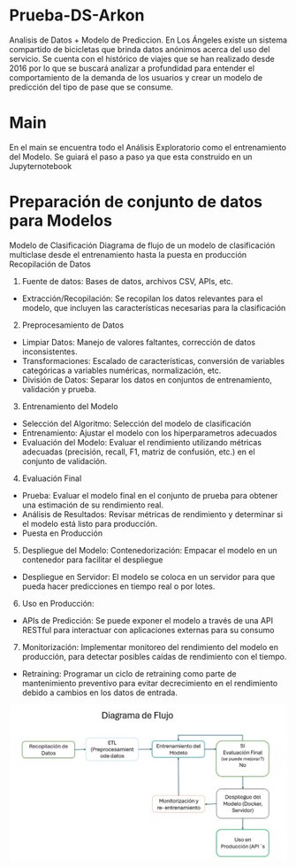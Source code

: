 # Prueba-DS-Arkon
Analisis de Datos + Modelo de Prediccion.
En Los Ángeles existe un sistema compartido de bicicletas que brinda datos anónimos acerca del uso del servicio. Se cuenta con el histórico de viajes que se han realizado desde 2016 por lo que se buscará analizar a profundidad para entender el comportamiento de la demanda de los usuarios y crear un modelo de predicción del tipo de pase que se consume.
# Main
En el main se encuentra todo el Análisis Exploratorio como el entrenamiento del Modelo. Se guiará el paso a paso ya que esta construido en un Jupyternotebook

# Preparación de conjunto de datos para Modelos
Modelo de Clasificación
Diagrama de flujo de un modelo de clasificación multiclase desde el entrenamiento hasta la puesta en producción Recopilación de Datos

1. Fuente de datos: Bases de datos, archivos CSV, APIs, etc.
* Extracción/Recopilación: Se recopilan los datos relevantes para el modelo, que incluyen las características necesarias para la clasificación

2. Preprocesamiento de Datos
* Limpiar Datos: Manejo de valores faltantes, corrección de datos inconsistentes.
* Transformaciones: Escalado de características, conversión de variables categóricas a variables numéricas, normalización, etc.
* División de Datos: Separar los datos en conjuntos de entrenamiento, validación y prueba.

3. Entrenamiento del Modelo
* Selección del Algoritmo: Selección del modelo de clasificación
* Entrenamiento: Ajustar el modelo con los hiperparametros adecuados
* Evaluación del Modelo: Evaluar el rendimiento utilizando métricas adecuadas (precisión, recall, F1, matriz de confusión, etc.) en el conjunto de validación.

4. Evaluación Final
* Prueba: Evaluar el modelo final en el conjunto de prueba para obtener una estimación de su rendimiento real.
* Análisis de Resultados: Revisar métricas de rendimiento y determinar si el modelo está listo para producción.
* Puesta en Producción

5. Despliegue del Modelo: Contenedorización: Empacar el modelo en un contenedor para facilitar el despliegue
* Despliegue en Servidor: El modelo se coloca en un servidor para que pueda hacer predicciones en tiempo real o por lotes.

6. Uso en Producción:
* APIs de Predicción: Se puede exponer el modelo a través de una API RESTful para interactuar con aplicaciones externas para su consumo

7. Monitorización: Implementar monitoreo del rendimiento del modelo en producción, para detectar posibles caídas de rendimiento con el tiempo.
* Retraining: Programar un ciclo de retraining como parte de mantenimiento preventivo para evitar decrecimiento en el rendimiento debido a cambios en los datos de entrada.

![Texto alternativo](/diagrama_de_flujo.JPG)


